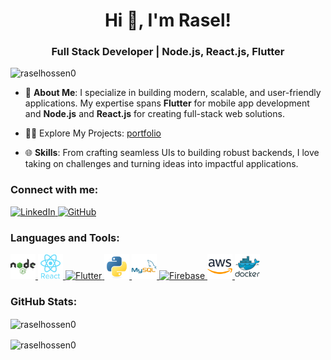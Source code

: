 <h1 align="center">Hi 👋, I'm Rasel!</h1>
<h3 align="center">Full Stack Developer | Node.js, React.js, Flutter</h3>

<p align="left"> 
  <img src="https://komarev.com/ghpvc/?username=raselhossen0&label=Profile%20views&color=0e75b6&style=flat" alt="raselhossen0" /> 
</p>

- 🌟 **About Me**: I specialize in building modern, scalable, and user-friendly applications. My expertise spans **Flutter** for mobile app development and **Node.js** and **React.js** for creating full-stack web solutions.

- 👨‍💻 Explore My Projects: [portfolio](https://www.upwork.com/services/product/development-it-a-full-stack-web-application-built-with-laravel-and-vue-react-1910981337929851360?ref=project_share&tier=1)

- 🌐 **Skills**: From crafting seamless UIs to building robust backends, I love taking on challenges and turning ideas into impactful applications.

<h3 align="left">Connect with me:</h3>
<p align="left">
  <a href="https://www.linkedin.com/in/raselhossen0" target="_blank">
    <img src="https://www.vectorlogo.zone/logos/linkedin/linkedin-icon.svg" alt="LinkedIn" width="40" height="40"/>
  </a>
  <a href="https://github.com/raselhossen0" target="_blank">
    <img src="https://www.vectorlogo.zone/logos/github/github-icon.svg" alt="GitHub" width="40" height="40"/>
  </a>
</p>

<h3 align="left">Languages and Tools:</h3>
<p align="left">
  <a href="https://nodejs.org" target="_blank" rel="noreferrer">
    <img src="https://raw.githubusercontent.com/devicons/devicon/master/icons/nodejs/nodejs-original-wordmark.svg" alt="Node.js" width="40" height="40"/>
  </a>
  <a href="https://reactjs.org/" target="_blank" rel="noreferrer">
    <img src="https://raw.githubusercontent.com/devicons/devicon/master/icons/react/react-original-wordmark.svg" alt="React.js" width="40" height="40"/>
  </a>
  <a href="https://flutter.dev" target="_blank" rel="noreferrer">
    <img src="https://www.vectorlogo.zone/logos/flutterio/flutterio-icon.svg" alt="Flutter" width="40" height="40"/>
  </a>
  <a href="https://www.python.org" target="_blank" rel="noreferrer">
    <img src="https://raw.githubusercontent.com/devicons/devicon/master/icons/python/python-original.svg" alt="Python" width="40" height="40"/>
  </a>
  <a href="https://www.mysql.com/" target="_blank" rel="noreferrer">
    <img src="https://raw.githubusercontent.com/devicons/devicon/master/icons/mysql/mysql-original-wordmark.svg" alt="MySQL" width="40" height="40"/>
  </a>
  <a href="https://firebase.google.com/" target="_blank" rel="noreferrer">
    <img src="https://www.vectorlogo.zone/logos/firebase/firebase-icon.svg" alt="Firebase" width="40" height="40"/>
  </a>
  <a href="https://aws.amazon.com" target="_blank" rel="noreferrer">
    <img src="https://raw.githubusercontent.com/devicons/devicon/master/icons/amazonwebservices/amazonwebservices-original-wordmark.svg" alt="AWS" width="40" height="40"/>
  </a>
  <a href="https://www.docker.com/" target="_blank" rel="noreferrer">
    <img src="https://raw.githubusercontent.com/devicons/devicon/master/icons/docker/docker-original-wordmark.svg" alt="Docker" width="40" height="40"/>
  </a>
</p>

<h3 align="left">GitHub Stats:</h3>
<p>
  <img align="center" src="https://github-readme-stats.vercel.app/api/top-langs?username=raselhossen0&show_icons=true&locale=en&layout=compact" alt="raselhossen0" />
</p>
<p>
  <img align="center" src="https://github-readme-streak-stats.herokuapp.com/?user=raselhossen0&" alt="raselhossen0" />
</p>
